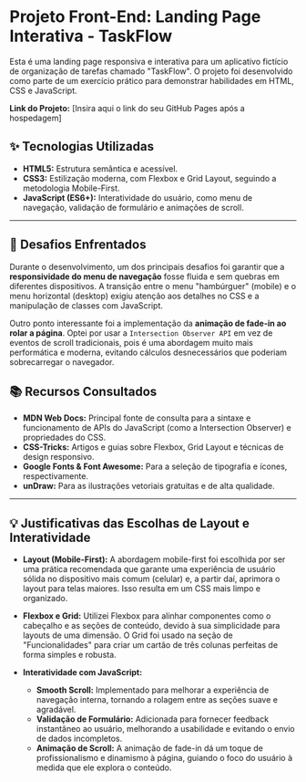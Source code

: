 # Projeto Front-End: Landing Page Interativa - TaskFlow

Esta é uma landing page responsiva e interativa para um aplicativo fictício de organização de tarefas chamado "TaskFlow". O projeto foi desenvolvido como parte de um exercício prático para demonstrar habilidades em HTML, CSS e JavaScript.

**Link do Projeto:** [Insira aqui o link do seu GitHub Pages após a hospedagem]

## ✨ Tecnologias Utilizadas

-   **HTML5:** Estrutura semântica e acessível.
-   **CSS3:** Estilização moderna, com Flexbox e Grid Layout, seguindo a metodologia Mobile-First.
-   **JavaScript (ES6+):** Interatividade do usuário, como menu de navegação, validação de formulário e animações de scroll.

---

## 🎯 Desafios Enfrentados

Durante o desenvolvimento, um dos principais desafios foi garantir que a **responsividade do menu de navegação** fosse fluida e sem quebras em diferentes dispositivos. A transição entre o menu "hambúrguer" (mobile) e o menu horizontal (desktop) exigiu atenção aos detalhes no CSS e a manipulação de classes com JavaScript.

Outro ponto interessante foi a implementação da **animação de fade-in ao rolar a página**. Optei por usar a `Intersection Observer API` em vez de eventos de scroll tradicionais, pois é uma abordagem muito mais performática e moderna, evitando cálculos desnecessários que poderiam sobrecarregar o navegador.

## 📚 Recursos Consultados

-   **MDN Web Docs:** Principal fonte de consulta para a sintaxe e funcionamento de APIs do JavaScript (como a Intersection Observer) e propriedades do CSS.
-   **CSS-Tricks:** Artigos e guias sobre Flexbox, Grid Layout e técnicas de design responsivo.
-   **Google Fonts & Font Awesome:** Para a seleção de tipografia e ícones, respectivamente.
-   **unDraw:** Para as ilustrações vetoriais gratuitas e de alta qualidade.

---

## 💡 Justificativas das Escolhas de Layout e Interatividade

-   **Layout (Mobile-First):** A abordagem mobile-first foi escolhida por ser uma prática recomendada que garante uma experiência de usuário sólida no dispositivo mais comum (celular) e, a partir daí, aprimora o layout para telas maiores. Isso resulta em um CSS mais limpo e organizado.

-   **Flexbox e Grid:** Utilizei Flexbox para alinhar componentes como o cabeçalho e as seções de conteúdo, devido à sua simplicidade para layouts de uma dimensão. O Grid foi usado na seção de "Funcionalidades" para criar um cartão de três colunas perfeitas de forma simples e robusta.

-   **Interatividade com JavaScript:**
    -   **Smooth Scroll:** Implementado para melhorar a experiência de navegação interna, tornando a rolagem entre as seções suave e agradável.
    -   **Validação de Formulário:** Adicionada para fornecer feedback instantâneo ao usuário, melhorando a usabilidade e evitando o envio de dados incompletos.
    -   **Animação de Scroll:** A animação de fade-in dá um toque de profissionalismo e dinamismo à página, guiando o foco do usuário à medida que ele explora o conteúdo.